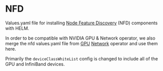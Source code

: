 # NFD

Values.yaml file for installing [Node Feature Discovery](
https://github.com/kubernetes-sigs/node-feature-discovery) (NFD) components with
HELM.

In order to be compatible with NVIDIA GPU & Network operator, we also merge the
nfd values.yaml file from
[GPU](https://github.com/NVIDIA/gpu-operator/blob/master/deployments/gpu-operator/values.yaml)
[Network](https://github.com/Mellanox/network-operator/blob/master/deployment/network-operator/values.yaml)
operator and use them here.

Primarily the `deviceClassWhiteList` config is changed to include all of the GPU
and InfiniBand devices.
